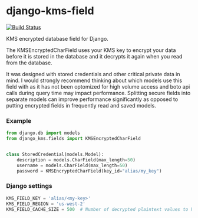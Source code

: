 # django-kms-field
[![Build Status](https://travis-ci.org/skruger/django-kms-field.svg?branch=master)](https://travis-ci.org/skruger/django-kms-field)

KMS encrypted database field for Django.

The KMSEncryptedCharField uses your KMS key to encrypt your
data before it is stored in the database and it decrypts it again
when you read from the database.

It was designed with stored credentials and other critical
private data in mind. I would strongly recommend thinking
about which models use this field with as it has not been
optomized for high volume access and boto api calls
during query time may impact performance. Splitting secure
fields into separate models can improve performance
significantly as opposed to putting encrypted fields in
frequently read and saved models.

### Example
```python
from django.db import models
from django_kms.fields import KMSEncryptedCharField


class StoredCredential(models.Model):
    description = models.CharField(max_length=50)
    username = models.CharField(max_length=50)
    password = KMSEncryptedCharField(key_id="alias/my_key")

```

### Django settings
```python
KMS_FIELD_KEY = 'alias/<my-key>'
KMS_FIELD_REGION = 'us-west-2'
KMS_FIELD_CACHE_SIZE = 500  # Number of decrypted plaintext values to hold in memory
```
